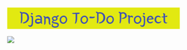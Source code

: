 ![](https://github.com/Kate-Pol/Django---To_Do_Project/blob/main/banner.png)

![](https://img.shields.io/github/contributors/Kate-Pol/Django---To_Do_Project)
